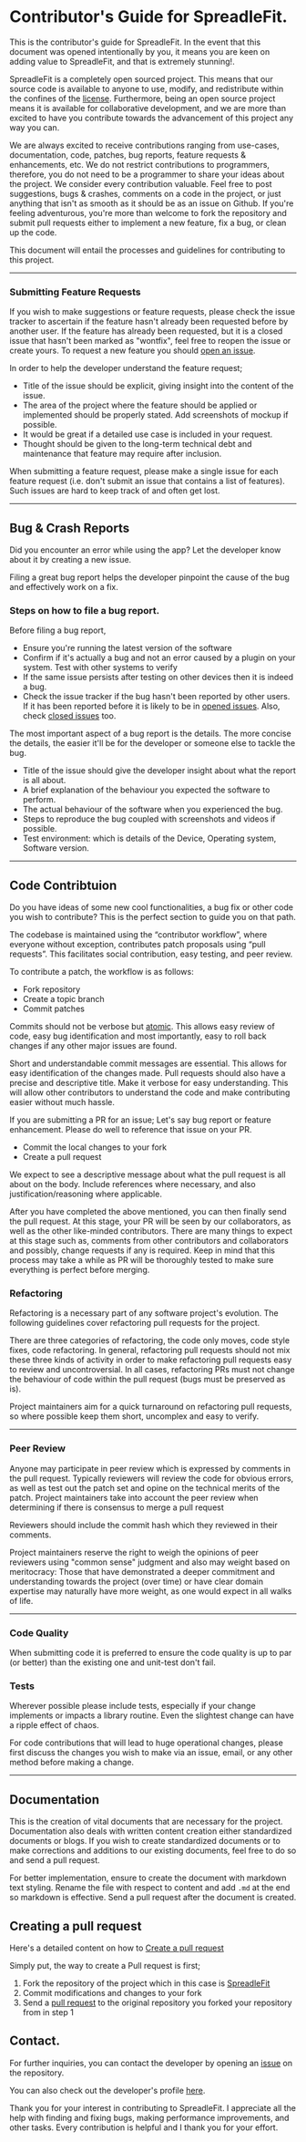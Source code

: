 # Contributor's Guide for SpreadleFit.

This is the contributor's guide for SpreadleFit. In the event that this document was opened intentionally by you, it means you are keen on adding value to SpreadleFit, and that is extremely stunning!.

SpreadleFit is a completely open sourced project. This means that our source code is available to anyone to use, modify, and redistribute within the confines of the [license](https://github.com/brodeurlv/SpreadleFit/blob/master/LICENSE).
Furthermore, being an open source project means it is available for collaborative development, and we are more than excited to have you contribute towards the advancement of this project any way you can.

We are always excited to receive contributions ranging from use-cases, documentation, code, patches, bug reports, feature requests & enhancements, etc. We do not restrict contributions to programmers, therefore, you do not need to be a programmer to share your ideas about the project. We consider every contribution valuable.
Feel free to post suggestions, bugs & crashes, comments on a code in the project, or just anything that isn't as smooth as it should be as an issue on Github.
If you're feeling adventurous, you're more than welcome to fork the repository and submit pull requests either to implement a new feature, fix a bug, or clean up the code.

This document will entail the processes and guidelines for contributing to this project.

---


### Submitting Feature Requests

If you wish to make suggestions or feature requests, please check the issue tracker to ascertain if the feature hasn't already been requested before by another user. If the feature has already been requested, but it is a closed issue that hasn't been marked as "wontfix", feel free to reopen the issue or create yours.
To request a new feature you should [open an issue](https://github.com/theadhithyankr/SpreadleFit/issues/new).

In order to help the developer understand the feature request;

- Title of the issue should be explicit, giving insight into the content of the issue.
- The area of the project where the feature should be applied or implemented should be properly stated. Add screenshots of mockup if possible.
- It would be great if a detailed use case is included in your request.
-  Thought should be given to the long-term technical debt and maintenance that feature may require after inclusion.

When submitting a feature request, please make a single issue for each feature request (i.e. don't submit an issue that contains a list of features). Such issues are hard to keep track of and often get lost.

---


## Bug & Crash Reports

Did you encounter an error while using the app? Let the developer know about it by creating a new issue.

Filing a great bug report helps the developer pinpoint the cause of the bug and effectively work on a fix.

### Steps on how to file a bug report.

Before filing a bug report,

- Ensure you're running the latest version of the software
- Confirm if it's actually a bug and not an error caused by a plugin on your system. Test with other systems to verify
- If the same issue persists after testing on other devices then it is indeed a bug.
- Check the issue tracker if the bug hasn't been reported by other users. If it has been reported before it is likely to be in [opened issues](https://github.com/brodeurlv/SpreadleFit/issues?q=is%3Aopen+is%3Aissue). Also, check [closed issues](https://github.com/brodeurlv/SpreadleFit/issues?q=is%3Aissue+is%3Aclosed) too.

The most important aspect of a bug report is the details. The more concise the details, the easier it'll be for the developer or someone else to tackle the bug.

- Title of the issue should give the developer insight about what the report is all about.
- A brief explanation of the behaviour you expected the software to perform.
- The actual behaviour of the software when you experienced the bug.
- Steps to reproduce the bug coupled with screenshots and videos if possible.
- Test environment: which is details of the Device, Operating system, Software version.

---

## Code Contribtuion

Do you have ideas of some new cool functionalities, a bug fix or other code you wish to contribute? This is the perfect section to guide you on that path.

The codebase is maintained using the “contributor workflow”, where everyone without exception, contributes patch proposals using “pull requests”. This facilitates social contribution, easy testing, and peer review.

To contribute a patch, the workflow is as follows:

  - Fork repository
  - Create a topic branch
  - Commit patches

Commits should not be verbose but [atomic](https://en.wikipedia.org/wiki/Atomic_commit#Atomic_commit_convention). This allows easy review of code, easy bug identification and most importantly, easy to roll back changes if any other major issues are found.

Short and understandable commit messages are essential. This allows for easy identification of the changes made. Pull requests should also have a precise and descriptive title. Make it verbose for easy understanding. This will allow other contributors to understand the code and make contributing easier without much hassle.

If you are submitting a PR for an issue; Let's say bug report or feature enhancement. Please do well to reference that issue on your PR.

 - Commit the local changes to your fork
 - Create a pull request

We expect to see a descriptive message about what the pull request is all about on the body. Include references where necessary, and also justification/reasoning where applicable.

After you have completed the above mentioned, you can then finally send the pull request. At this stage, your PR will be seen by our collaborators, as well as the other like-minded contributors. There are many things to expect at this stage such as, comments from other contributors and collaborators and possibly, change requests if any is required. Keep in mind that this process may take a while as  PR will be thoroughly tested to make sure everything is perfect before merging.


### Refactoring

Refactoring is a necessary part of any software project's evolution. The following guidelines cover refactoring pull requests for the project.

There are three categories of refactoring, the code only moves, code style fixes, code refactoring. In general, refactoring pull requests should not mix these three kinds of activity in order to make refactoring pull requests easy to review and uncontroversial. In all cases, refactoring PRs must not change the behaviour of code within the pull request (bugs must be preserved as is).

Project maintainers aim for a quick turnaround on refactoring pull requests, so where possible keep them short, uncomplex and easy to verify.

---

### Peer Review

Anyone may participate in peer review which is expressed by comments in the pull request. Typically reviewers will review the code for obvious errors, as well as test out the patch set and opine on the technical merits of the patch. Project maintainers take into account the peer review when determining if there is consensus to merge a pull request

Reviewers should include the commit hash which they reviewed in their comments.

Project maintainers reserve the right to weigh the opinions of peer reviewers using "common sense" judgment and also may weight based on meritocracy: Those that have demonstrated a deeper commitment and understanding towards the project (over time) or have clear domain expertise may naturally have more weight, as one would expect in all walks of life.

---

### Code Quality

When submitting code it is preferred to ensure the code quality is up to par (or better) than the existing one and unit-test don't fail.

### Tests
Wherever possible please include tests, especially if your change implements or impacts a library routine. Even the slightest change can have a ripple effect of chaos.

For code contributions that will lead to huge operational changes, please first discuss the changes you wish to make via an issue, email, or any other method before making a change. <hr>

## Documentation

This is the creation of vital documents that are necessary for the project. Documentation also deals with written content creation either standardized documents or blogs. If you wish to create standardized documents or to make corrections and additions to our existing documents, feel free to do so and send a pull request.

For better implementation, ensure to create the document with markdown text styling.
Rename the file with respect to content and add ```.md``` at the end so markdown is effective.
Send a pull request after the document is created.

## Creating a pull request

Here's a detailed content on how to [Create a pull request](https://help.github.com/articles/creating-a-pull-request)

Simply put, the way to create a Pull request is first;

1. Fork the repository of the project which in this case is [SpreadleFit](https://github.com/brodeurlv/SpreadleFit)
2. Commit modifications and changes to your fork
3. Send a [pull request](https://help.github.com/articles/creating-a-pull-request) to the original repository you forked your repository from in step 1


## Contact.

For further inquiries, you can contact the developer by opening an [issue](https://github.com/adhithyankr/SpreadleFit/issues/new) on the repository.

You can also check out the developer's profile [here](https://github.com/adhithyankr).

Thank you for your interest in contributing to SpreadleFit. I appreciate all the help with finding and fixing bugs, making performance improvements, and other tasks. Every contribution is helpful and I thank you for your effort.
